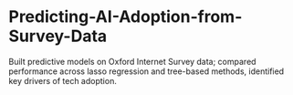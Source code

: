 # Predicting-AI-Adoption-from-Survey-Data
Built predictive models on Oxford Internet Survey data; compared performance across lasso regression and tree-based methods, identified key drivers of tech adoption.
